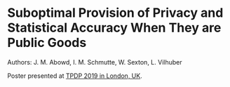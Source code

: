 # Suboptimal Provision of Privacy and Statistical Accuracy  When They are Public Goods

Authors: J. M. Abowd, I. M. Schmutte, W. Sexton, L. Vilhuber

Poster presented at [TPDP 2019 in London, UK](https://tpdp.cse.buffalo.edu/2019/). 
